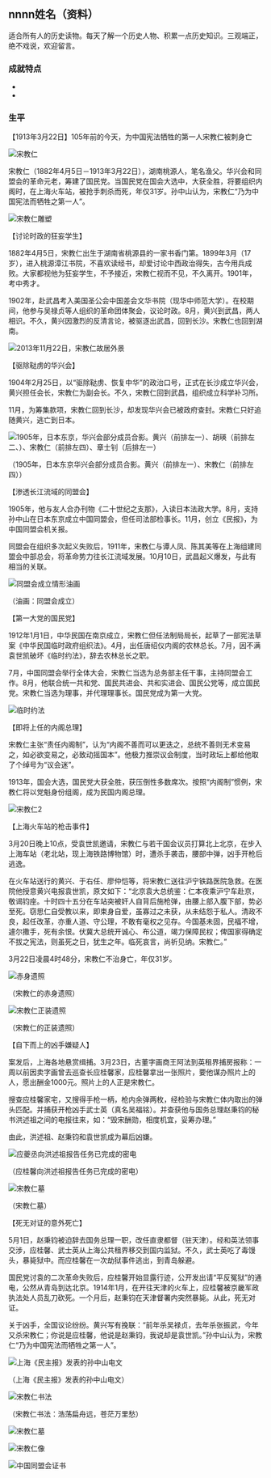 ## nnnn姓名（资料）

适合所有人的历史读物。每天了解一个历史人物、积累一点历史知识。三观端正，绝不戏说，欢迎留言。  

### 成就特点

- ​
- ​


### 生平

【1913年3月22日】105年前的今天，为中国宪法牺牲的第一人宋教仁被刺身亡

![宋教仁](宋教仁.jpg)

宋教仁（1882年4月5日－1913年3月22日），湖南桃源人，笔名渔父。华兴会和同盟会的革命元老，筹建了国民党。当国民党在国会大选中，大获全胜，将要组织内阁时，在上海火车站，被抢手刺杀而死，年仅31岁。孙中山认为，宋教仁“乃为中国宪法而牺牲之第一人”。

![宋教仁雕塑](宋教仁雕塑.jpeg)

【讨论时政的狂妄学生】

1882年4月5日，宋教仁出生于湖南省桃源县的一家书香门第。1899年3月（17岁），进入桃源漳江书院，不喜欢读经书，却爱讨论中西政治得失，古今用兵成败。大家都视他为狂妄学生，不予接近，宋教仁视而不见，不久离开。1901年，考中秀才。

1902年，赴武昌考入美国圣公会中国差会文华书院（现华中师范大学）。在校期间，他参与吴禄贞等人组织的革命团体聚会，议论时政。8月，黄兴到武昌，两人相识。不久，黄兴因激烈的反清言论，被驱逐出武昌，回到长沙。宋教仁也回到湖南。

![2013年11月22日，宋教仁故居外景](2013年11月22日，宋教仁故居外景.jpg)

【驱除鞑虏的华兴会】

1904年2月25日，以“驱除鞑虏、恢复中华”的政治口号，正式在长沙成立华兴会，黄兴担任会长，宋教仁为副会长。不久，宋教仁回到武昌，组织成立科学补习所。

11月，为筹集款项，宋教仁回到长沙，却发现华兴会已被政府查封。宋教仁只好追随黄兴，逃亡到日本。

![1905年，日本东京，华兴会部分成员合影。黄兴（前排左一）、胡瑛（前排左二、）、宋教仁（前排左四）、章士钊（后排左一）](1905年，日本东京，华兴会部分成员合影。黄兴（前排左一）、胡瑛（前排左二、）、宋教仁（前排左四）、章士钊（后排左一）.jpg)

（1905年，日本东京华兴会部分成员合影。黄兴（前排左一）、宋教仁（前排左四））

【渗透长江流域的同盟会】

1905年，他与友人合办刊物《二十世纪之支那》，入读日本法政大学。8月，支持孙中山在日本东京成立中国同盟会，但任司法部检事长。11月，创立《民报》，为中国同盟会机关报。

同盟会在组织多次起义失败后，1911年，宋教仁与谭人凤、陈其美等在上海组建同盟会中部总会，将革命势力往长江流域发展。10月10日，武昌起义爆发，与此有相当的关联。

![同盟会成立情形油画](同盟会成立情形油画.jpg)

（油画：同盟会成立）

【第一大党的国民党】

1912年1月1日，中华民国在南京成立，宋教仁但任法制局局长，起草了一部宪法草案《中华民国临时政府组织法》。4月，出任唐绍仪内阁的农林总长。7月，因不满袁世凯破坏《临时约法》，辞去农林总长之职。

7月，中国同盟会举行全体大会，宋教仁当选为总务部主任干事，主持同盟会工作。8月，他联合统一共和党、国民共进会、共和实进会、国民公党等，成立国民党。宋教仁当选为理事，并代理理事长。国民党成为第一大党。

![临时约法](临时约法.jpeg)

【即将上任的内阁总理】

宋教仁主张“责任内阁制”，认为“内阁不善而可以更迭之，总统不善则无术变易之，如必欲变易之，必致动摇国本”。他极力推崇议会制度，当时政坛上都给他取了个绰号为“议会迷”。

1913年，国会大选，国民党大获全胜，获压倒性多数席次。按照“内阁制”惯例，宋教仁将以党魁身份组阁，成为民国内阁总理。

![宋教仁2](宋教仁2.jpg)

【上海火车站的枪击事件】

3月20日晚上10点，受袁世凯邀请，宋教仁与若干国会议员打算北上北京，在步入上海车站（老北站，现上海铁路博物馆）时，遭杀手袭击，腰部中弹，凶手开枪后逃逸。

在火车站送行的黄兴、于右任、廖仲恺等，将宋教仁送往沪宁铁路医院急救。在医院他授意黄兴电报袁世凯，原文如下：“北京袁大总统鉴：仁本夜乘沪宁车赴京，敬谒钧座。十时四十五分在车站突被奸人自背后施枪弹，由腰上部入腹下部，势必至死。窃思仁自受教以来，即束身自爱，虽寡过之未获，从未结怨于私人。清政不良，起任改革，亦重人道、守公理，不敢有毫权之见存。今国基未固，民福不增，遽尔撒手，死有余恨。伏冀大总统开诚心、布公道，竭力保障民权；俾国家得确定不拔之宪法，则虽死之日，犹生之年。临死哀言，尚祈见纳。宋教仁。”

3月22日凌晨4时48分，宋教仁不治身亡，年仅31岁。

![赤身遗照](赤身遗照.jpg)

（宋教仁的赤身遗照）

![宋教仁正装遗照](宋教仁正装遗照.jpg)

（宋教仁的正装遗照）

【自下而上的凶手嫌疑人】

案发后，上海各地悬赏缉捕。3月23日，古董字画商王阿法到英租界捕房报称：一周以前因卖字画曾去巡查长应桂馨家，应桂馨拿出一张照片，要他谋办照片上的人，愿出酬金1000元。照片上的人正是宋教仁。

搜查应桂馨家宅，又搜得手枪一柄，枪内余弹两枚，经检验与宋教仁体内取出的弹头匹配。并捕获开枪凶手武士英（真名吴福铭）。并查获他与国务总理赵秉钧的秘书洪述祖之间的电报往来，如：“毁宋酬勋，相度机宜，妥筹办理。”

由此，洪述祖、赵秉钧和袁世凯成为幕后凶嫌。

![应夔丞向洪述祖报告任务已完成的密电](应夔丞向洪述祖报告任务已完成的密电.jpg)

（应桂馨向洪述祖报告任务已完成的密电）

![宋教仁墓](宋教仁墓.jpeg)

（宋教仁墓）

【死无对证的意外死亡】

5月1日，赵秉钧被迫辞去国务总理一职，改任直隶都督（驻天津）。经和英法领事交涉，应桂馨、武士英从上海公共租界移交到国内监狱。不久，武士英吃了毒馒头，暴毙狱中。而应桂馨在一次劫狱事件逃出，到青岛躲避。

国民党讨袁的二次革命失败后，应桂馨开始显露行迹，公开发出请“平反冤狱”的通电，公然从青岛到达北京。1914年1月，在开往天津的火车上，应桂馨被京畿军政执法处人员乱刀砍死。一个月后，赵秉钧在天津督署内突然暴毙。从此，死无对证。

关于凶手，全国议论纷纷。黄兴写有挽联：“前年杀吴禄贞，去年杀张振武，今年又杀宋教仁；你说是应桂馨，他说是赵秉钧，我说却是袁世凯。”孙中山认为，宋教仁“乃为中国宪法而牺牲之第一人”。

![上海《民主报》发表的孙中山电文](上海《民主报》发表的孙中山电文.jpg)

（上海《民主报》发表的孙中山电文）

![宋教仁书法](宋教仁书法.jpeg)

（宋教仁书法：浩荡扁舟远，苍茫万里愁）

















![宋教仁墓](宋教仁墓.jpg)



![宋教仁像](宋教仁像.jpg)







![中国同盟会证书](中国同盟会证书.jpg)

